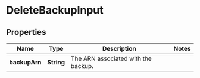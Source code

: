 

# DeleteBackupInput


## Properties

| Name | Type | Description | Notes |
|------------ | ------------- | ------------- | -------------|
|**backupArn** | **String** | The ARN associated with the backup. |  |



